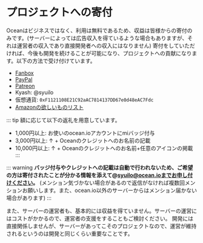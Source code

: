 # プロジェクトへの寄付
Oceanはビジネスではなく、利用は無料であるため、収益は皆様からの寄付のみです。(サーバーによっては広告収入を得ているような場合もありますが、それは運営者の収入であり直接開発者への収入にはなりません)
寄付をしていただければ、今後も開発を続けることが可能になり、プロジェクトへの貢献になります。以下の方法で受け付けています。
- [Fanbox](https://syuilo.fanbox.cc/)
- [PayPal](https://paypal.me/syuilo)
- [Patreon](https://www.patreon.com/syuilo)
- Kyash: @syuilo
- 仮想通貨: `0xF1121108E21C92aAC7814137DD67e0d48eAC7Fdc`
- [Amazonの欲しいものリスト](https://www.amazon.jp/hz/wishlist/ls/4JG4P6XKX9KD?ref_=wl_share)

::: tip
額に応じて以下の返礼を用意しています。
- 1,000円以上: お使いのocean.ioアカウントにmiバッジ付与
- 3,000円以上: ↑ + Oceanのクレジットへのお名前の記載
- 10,000円以上: ↑ + Oceanのクレジットへのお名前+任意のアイコンの掲載
:::

::: warning
**バッジ付与やクレジットへの記載は自動で行われないため、ご希望の方は寄付されたことが分かる情報を添えて@syuilo@ocean.ioまでお申し付けください。**
(メンション気づかない場合があるので返信がなければ複数回メンションお願いします。また、ocean.io以外のサーバーからはメンション届かない場合があります)
:::

また、サーバーの運営者も、基本的には収益を得ていません。サーバーの運営にはコストがかかるので、運営者の支援をすることもご検討ください。
開発には直接関係しませんが、サーバーがあってこそのプロジェクトなので、運営が維持されるというのは開発と同じくらい重要なことです。
